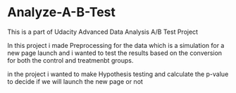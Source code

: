 # Analyze-A-B-Test
This is a part of Udacity Advanced Data Analysis A/B Test Project 

In this project i made Preprocessing for the data which is a simulation for a new page launch and i wanted to test the results based on the conversion for both the control and treatmenbt groups.

in the project i wanted to make Hypothesis testing and calculate the p-value to decide if we will launch the new page or not
